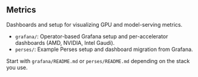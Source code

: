 ## Metrics

Dashboards and setup for visualizing GPU and model-serving metrics.

- `grafana/`: Operator-based Grafana setup and per-accelerator dashboards (AMD, NVIDIA, Intel Gaudi).
- `perses/`: Example Perses setup and dashboard migration from Grafana.

Start with `grafana/README.md` or `perses/README.md` depending on the stack you use.


